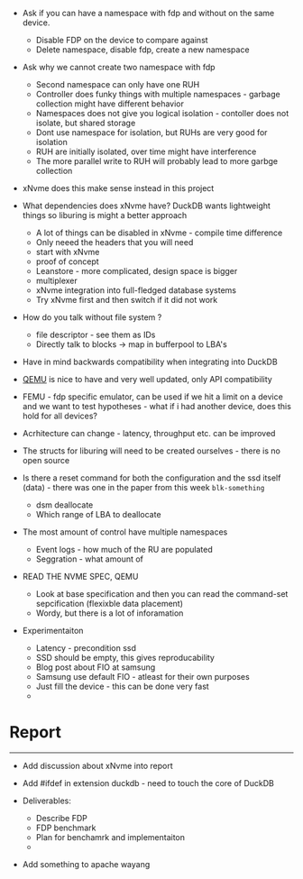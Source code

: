 - Ask if you can have a namespace with fdp and without on the same device.
    - Disable FDP on the device to compare against
    - Delete namespace, disable fdp, create a new namespace 


- Ask why we cannot create two namespace with fdp
    - Second namespace can only have one RUH
    - Controller does funky things with multiple namespaces - garbage collection might have different behavior
    - Namespaces does not give you logical isolation - contoller does not isolate, but shared storage
    - Dont use namespace for isolation, but RUHs are very good for isolation
    - RUH are initially isolated, over time might have interference
    - The more parallel write to RUH will probably lead to more garbge collection


- xNvme does this make sense instead in this project
- What dependencies does xNvme have? DuckDB wants lightweight things so liburing is might a better approach
    - A lot of things can be disabled in xNvme - compile time difference
    - Only neeed the headers that you will need
    - start with xNvme
    - proof of concept
    - Leanstore - more complicated, design space is bigger
    - multiplexer
    - xNvme integration into full-fledged database systems
    - Try xNvme first and then switch if it did not work

- How do you talk without file system ?
    - file descriptor - see them as IDs
    - Directly talk to blocks -> map in bufferpool to LBA's


- Have in mind backwards compatibility when integrating into DuckDB
- [QEMU](https://qemu-project.gitlab.io/qemu/system/devices/nvme.html#flexible-data-placement) is nice to have and very well updated, only API compatibility
- FEMU - fdp specific emulator, can be used if we hit a limit on a device and we want to test hypotheses - what if i had another device, does this hold for all devices? 

- Acrhitecture can change - latency, throughput etc. can be improved
- The structs for liburing will need to be created ourselves - there is no open source

- Is there a reset command for both the configuration and the ssd itself (data) - there was one in the paper from this week `blk-something`
    - dsm deallocate
    - Which range of LBA to deallocate


- The most amount of control have multiple namespaces
    - Event logs - how much of the RU are populated
    - Seggration - what amount of 

- READ THE NVME SPEC, QEMU
    - Look at base specification and then you can read the command-set sepcification (flexixble data placement)
    - Wordy, but there is a lot of inforamation


- Experimentaiton
    - Latency - precondition ssd
    - SSD should be empty, this gives reproducability 
    - Blog post about FIO at samsung
    - Samsung use default FIO - atleast for their own purposes 
    - Just fill the device - this can be done very fast
    -


# Report
________________

- Add discussion about xNvme into report
- Add #ifdef in extension duckdb - need to touch the core of DuckDB

- Deliverables:
    - Describe FDP
    - FDP benchmark
    - Plan for benchamrk and implementaiton 
    -

- Add something to apache wayang


